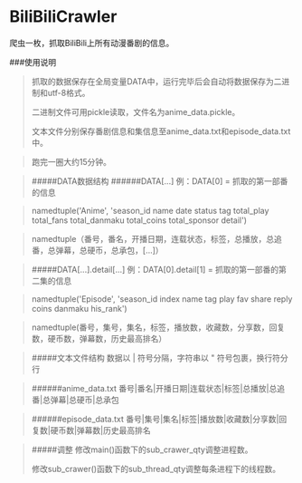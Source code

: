 # BiliBiliCrawler

爬虫一枚，抓取BiliBili上所有动漫番剧的信息。

###使用说明
>抓取的数据保存在全局变量DATA中，运行完毕后会自动将数据保存为二进制和utf-8格式。
>
>二进制文件可用pickle读取，文件名为anime\_data.pickle。
>
>文本文件分别保存番剧信息和集信息至anime\_data.txt和episode_data.txt中。

>跑完一圈大约15分钟。

>#####DATA数据结构
>######DATA[...]
>例：DATA[0] = 抓取的第一部番的信息

>namedtuple('Anime', 'season_id name date status tag total_play total_fans total_danmaku total_coins total_sponsor detail')

>namedtuple（番号，番名，开播日期，连载状态，标签，总播放，总追番，总弹幕，总硬币，总承包，[...]）

>#####DATA[...].detail[...]
>例：DATA[0].detail[1] = 抓取的第一部番的第二集的信息

>namedtuple('Episode', 'season_id index name tag play fav share reply coins danmaku his_rank')

>namedtuple(番号，集号，集名，标签，播放数，收藏数，分享数，回复数，硬币数，弹幕数，历史最高排名）

>#####文本文件结构
>数据以 | 符号分隔，字符串以 " 符号包裹，换行符分行

>######anime\_data.txt
>番号|番名|开播日期|连载状态|标签|总播放|总追番|总弹幕|总硬币|总承包

>######episode_data.txt
>番号|集号|集名|标签|播放数|收藏数|分享数|回复数|硬币数|弹幕数|历史最高排名

>#####调整
>修改main()函数下的sub\_crawer\_qty调整进程数。
>
>修改sub\_crawer()函数下的sub\_thread\_qty调整每条进程下的线程数。